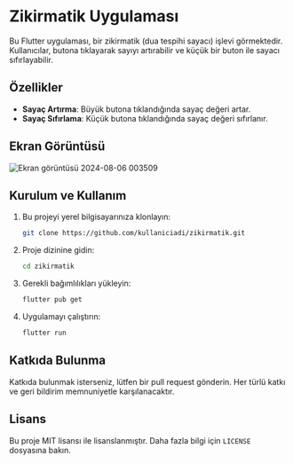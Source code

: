 # Zikirmatik Uygulaması

Bu Flutter uygulaması, bir zikirmatik (dua tespihi sayacı) işlevi görmektedir. Kullanıcılar, butona tıklayarak sayıyı artırabilir ve küçük bir buton ile sayacı sıfırlayabilir.

## Özellikler

- **Sayaç Artırma**: Büyük butona tıklandığında sayaç değeri artar.
- **Sayaç Sıfırlama**: Küçük butona tıklandığında sayaç değeri sıfırlanır.

## Ekran Görüntüsü

![Ekran görüntüsü 2024-08-06 003509](https://github.com/user-attachments/assets/de14eff8-d107-4aab-89a4-03cee48e51e8)

## Kurulum ve Kullanım

1. Bu projeyi yerel bilgisayarınıza klonlayın:

    ```sh
    git clone https://github.com/kullaniciadi/zikirmatik.git
    ```

2. Proje dizinine gidin:

    ```sh
    cd zikirmatik
    ```

3. Gerekli bağımlılıkları yükleyin:

    ```sh
    flutter pub get
    ```

4. Uygulamayı çalıştırın:

    ```sh
    flutter run
    ```

## Katkıda Bulunma

Katkıda bulunmak isterseniz, lütfen bir pull request gönderin. Her türlü katkı ve geri bildirim memnuniyetle karşılanacaktır.

## Lisans

Bu proje MIT lisansı ile lisanslanmıştır. Daha fazla bilgi için `LICENSE` dosyasına bakın.
